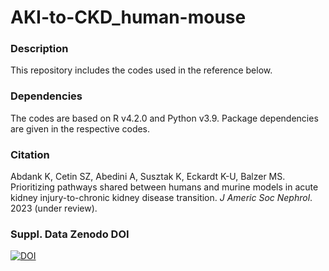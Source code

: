 # AKI-to-CKD_human-mouse

### Description
This repository includes the codes used in the reference below.

### Dependencies
The codes are based on R v4.2.0 and Python v3.9. Package dependencies are given in the respective codes.

### Citation
Abdank K, Cetin SZ, Abedini A, Susztak K, Eckardt K-U, Balzer MS. Prioritizing pathways shared between humans and murine models in acute kidney injury-to-chronic kidney disease transition. _J Americ Soc Nephrol_. 2023 (under review).

### Suppl. Data Zenodo DOI
[![DOI](https://zenodo.org/badge/DOI/10.5281/zenodo.8117256.svg)](https://doi.org/10.5281/zenodo.8117256)

